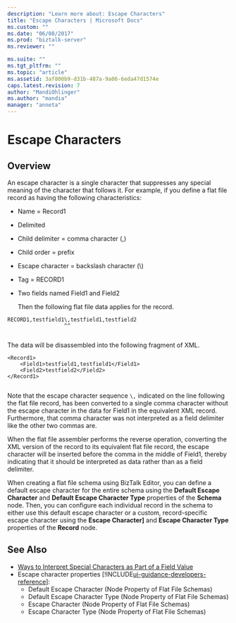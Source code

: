 ```yaml
---
description: "Learn more about: Escape Characters"
title: "Escape Characters | Microsoft Docs"
ms.custom: ""
ms.date: "06/08/2017"
ms.prod: "biztalk-server"
ms.reviewer: ""

ms.suite: ""
ms.tgt_pltfrm: ""
ms.topic: "article"
ms.assetid: 3af800b9-d31b-487a-9a06-6eda47d1574e
caps.latest.revision: 7
author: "MandiOhlinger"
ms.author: "mandia"
manager: "anneta"
---
```

# Escape Characters

## Overview
An escape character is a single character that suppresses any special meaning of the character that follows it. For example, if you define a flat file record as having the following characteristics:  
  
- Name = Record1  
  
- Delimited  
  
- Child delimiter = comma character (,)  
  
- Child order = prefix  
  
- Escape character = backslash character (\\)  
  
- Tag = RECORD1  
  
- Two fields named Field1 and Field2  
  
  Then the following flat file data applies for the record.  
  
```  
RECORD1,testfield1\,testfield1,testfield2  
                  ^^  
  
```  
  
 The data will be disassembled into the following fragment of XML.  
  
```  
<Record1>  
    <Field1>testfield1,testfield1</Field1>  
    <Field2>testfield2</Field2>  
</Record1>  
  
```  
  
 Note that the escape character sequence `\,` indicated on the line following the flat file record, has been converted to a single comma character without the escape character in the data for Field1 in the equivalent XML record. Furthermore, that comma character was not interpreted as a field delimiter like the other two commas are.  
  
 When the flat file assembler performs the reverse operation, converting the XML version of the record to its equivalent flat file record, the escape character will be inserted before the comma in the middle of Field1, thereby indicating that it should be interpreted as data rather than as a field delimiter.  
  
 When creating a flat file schema using BizTalk Editor, you can define a default escape character for the entire schema using the **Default Escape Character** and **Default Escape Character Type** properties of the **Schema** node. Then, you can configure each individual record in the schema to either use this default escape character or a custom, record-specific escape character using the **Escape Character]** and **Escape Character Type** properties of the **Record** node.  
  
## See Also  
- [Ways to Interpret Special Characters as Part of a Field Value](../core/ways-to-interpret-special-characters-as-part-of-a-field-value.md)  
- Escape character properties  [!INCLUDE[ui-guidance-developers-reference](../includes/ui-guidance-developers-reference.md)]:  
    - Default Escape Character (Node Property of Flat File Schemas)
    - Default Escape Character Type (Node Property of Flat File Schemas)
    - Escape Character (Node Property of Flat File Schemas)  
    - Escape Character Type (Node Property of Flat File Schemas)
